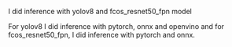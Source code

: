 I did inference with yolov8 and fcos_resnet50_fpn model

For yolov8 I did inference with pytorch, onnx and openvino and for fcos_resnet50_fpn, I did inference with pytorch and onnx.